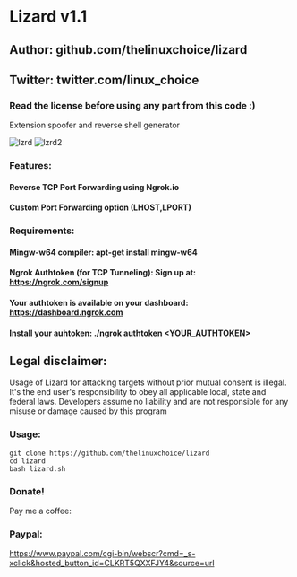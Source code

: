 # Lizard v1.1
## Author: github.com/thelinuxchoice/lizard
## Twitter: twitter.com/linux_choice
### Read the license before using any part from this code :) 

Extension spoofer and reverse shell generator

![lzrd](https://user-images.githubusercontent.com/34893261/79673823-8349c380-81b3-11ea-98bd-55fc57982283.png)
![lzrd2](https://user-images.githubusercontent.com/34893261/79673825-880e7780-81b3-11ea-94f8-2374886bfed7.png)

### Features:
#### Reverse TCP Port Forwarding using Ngrok.io
#### Custom Port Forwarding option (LHOST,LPORT)

### Requirements:
#### Mingw-w64 compiler: apt-get install mingw-w64
#### Ngrok Authtoken (for TCP Tunneling): Sign up at: https://ngrok.com/signup
#### Your authtoken is available on your dashboard: https://dashboard.ngrok.com
#### Install your auhtoken: ./ngrok authtoken <YOUR_AUTHTOKEN>

## Legal disclaimer:

Usage of Lizard for attacking targets without prior mutual consent is illegal. It's the end user's responsibility to obey all applicable local, state and federal laws. Developers assume no liability and are not responsible for any misuse or damage caused by this program 

### Usage:
```
git clone https://github.com/thelinuxchoice/lizard
cd lizard
bash lizard.sh
```
### Donate!
Pay me a coffee:
### Paypal:
https://www.paypal.com/cgi-bin/webscr?cmd=_s-xclick&hosted_button_id=CLKRT5QXXFJY4&source=url
